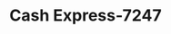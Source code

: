 ---
f_zip-code: 45056
f_state-code: OH
title: Cash Express-7247
f_phone: 513-523-9750
f_city-only: Oxford
f_address: 5958 Fairfield Rd Oxford
f_location-unique-id: '7247'
slug: cash-express-7247
updated-on: '2024-05-30T13:46:58.046Z'
created-on: '2024-05-30T13:36:59.803Z'
published-on: '2024-05-30T13:54:32.469Z'
f_city-state: cms/city/oxford-oh.md
f_company: cms/company/cash-express.md
f_state: cms/state/ohio.md
layout: '[payday-loan].html'
tags: payday-loan
---